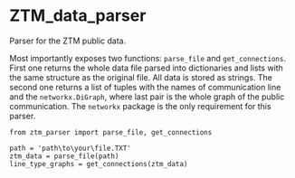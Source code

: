 # ZTM_data_parser
Parser for the ZTM public data.

Most importantly exposes two functions: `parse_file` and `get_connections`. First one returns the whole data file parsed into dictionaries and lists with the same structure as the original file. All data is stored as strings. The second one returns a list of tuples with the names of communication line and the `networkx.DiGraph`, where last pair is the whole graph of the public communication. The `networkx` package is the only requirement for this parser.

```
from ztm_parser import parse_file, get_connections

path = 'path\to\your\file.TXT'
ztm_data = parse_file(path)
line_type_graphs = get_connections(ztm_data)
```
